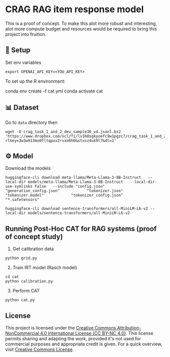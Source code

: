 # CRAG RAG item response model

This is a proof of concept. To make this alot more robust and interesting, alot more compute budget and resources would be required to bring this project into fruition. 

## 🚀 Setup

Set env variables 
```
export OPENAI_API_KEY=<YOU_API_KEY>
```

To set up the R environment:

conda env create -f cat.yml
conda activate cat

## 📊 Dataset 

Go to ```data``` directory then 

```
wget -O crag_task_1_and_2_dev_sample30_v4.jsonl.bz2 'https://www.dropbox.com/scl/fi/lv1b8sgkyoefc9w1pgzc7/crag_task_1_and_2_dev_top30.jsonl.bz2?rlkey=3w3w913mo0fltqpxx2rvxe6h0&st=sz4uk9l7&dl=1'
```

## ⚙️ Model

Download the models
```
huggingface-cli download meta-llama/Meta-Llama-3-8B-Instruct   --local-dir models/meta-llama/Meta-Llama-3-8B-Instruct   --local-dir-use-symlinks False   --include "config.json"            "generation_config.json"            "tokenizer.json"            "tokenizer.model"            "tokenizer_config.json"            "*.safetensors"
```

```
huggingface-cli download sentence-transformers/all-MiniLM-L6-v2 --local-dir models/sentence-transformers/all-MiniLM-L6-v2
```

## Running Post-Hoc CAT for RAG systems (proof of concept study)

1. Get calibration data
```
python grid.py
```

2. Train IRT model (Rasch model)
```
cd cat
python calibration.py
```

3. Perform CAT
```
python cat.py
```
## License

This project is licensed under the [Creative Commons Attribution-NonCommercial 4.0 International License (CC BY-NC 4.0)](LICENSE). This license permits sharing and adapting the work, provided it's not used for commercial purposes and appropriate credit is given. For a quick overview, visit [Creative Commons License](https://creativecommons.org/licenses/by-nc/4.0/).
